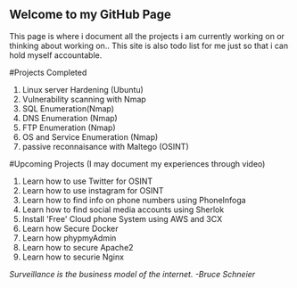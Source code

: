 ## Welcome to my GitHub Page

This page is where i document all the projects i am currently working on or thinking about working on.. This site is also todo list for me just so that i can hold myself accountable. 


#Projects Completed
1. Linux server Hardening (Ubuntu)
2. Vulnerability scanning with Nmap
3. SQL Enumeration(Nmap) 
4. DNS Enumeration (Nmap)
5. FTP Enumeration (Nmap)
6. OS and Service Enumeration (Nmap)
7. passive reconnaisance with Maltego (OSINT)



#Upcoming Projects (I may document my experiences through video)
1. Learn how to use Twitter for OSINT
2. Learn how to use instagram for OSINT
3. Learn how to find info on phone numbers using PhoneInfoga
4. Learn how to find social media accounts using Sherlok
5. Install 'Free' Cloud phone System using AWS and 3CX
6. Learn how Secure Docker
7. Learn how phypmyAdmin
8. Learn how to secure Apache2
9. Learn how to securie Nginx






_Surveillance is the business model of the internet. -Bruce Schneier_



